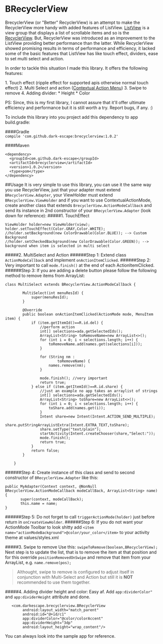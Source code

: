 # BRecyclerView
<p>
BrecyclerView (or "Better" RecyclerView) is an attempt to make the RecyclerView more handy with added features of ListView.
<a href="https://developer.android.com/reference/android/widget/ListView.html">ListView</a> is a view group that displays a list of scrollable items and so is the <a href="https://developer.android.com/reference/android/support/v7/widget/RecyclerView.html">RecyclerView</a>. But, RecyclerView was introduced as an improvement to the ListView providing better performance than the latter. While RecyclerView showed promising results in terms of performance and efficiency, it lacked some of the basic features that ListView has like touch effect, dividers, ease to set multi select and action. 
<p>
In order to tackle this situation I made this library. It offers the following features:
<p>
1. Touch effect (ripple effect for supported apis otherwise normal touch effect)  
2. Multi Select and action (<a href="https://developer.android.com/guide/topics/ui/menus.html#CAB">Contextual Action Menu</a>)  
3. Swipe to remove  
4. Adding divider:
  * Height
  * Color

PS: Since, this is my first library, I cannot assure that it'll offer ultimate efficiency and performance but it is still worth a try. Report bugs, if any. :) 

To include this library into you project add this dependency to app build.gradle:

####Gradle  
<code>compile 'com.github.dark-escape:brecyclerview:1.0.2'</code>

####Maven
```
<dependency>
  <groupId>com.github.dark-escape</groupId>
  <artifactId>brecyclerview</artifactId>
  <version>1.0.2</version>
  <type>pom</type>
</dependency>
```
##Usage
It is very simple to use this library, you can use it the same way you use RecyclerView, just that your adapter must extend `BRecyclerView.Adapter`, your ViewHolder must extend `BRecyclerView.ViewHolder` and if you want to use ContextualActionMode, create another class that extends `BrecyclerView.ActionModeCallback` and send its instance in 2nd constructor of your `BRecyclerView.Adapter` (look down for reference):
#####1. TouchEffect
```
ViewHolder holder=new ViewHolder(view);
holder.setTouchEffect(Color.GRAY,Color.WHITE);
//holder.setBackground(new ColorDrawable(Color.BLUE)); --> Custom Background
//holder.setCheckedBackground(new ColorDrawable(Color.GREEN)); --> background when item is selected in multi select
```
#####2. MultiSelect and Action
######Step 1:
Extend class `ActionModeCallback` and implement `onActionItemClicked`.
######Step 2:
Very important to call `mode.finish()` at the end of each ActionItemClicked.
######Step 3:
If you are adding a delete button please follow the following method to remove items from ArrayList:

```
class MultiSelect extends BRecyclerView.ActionModeCallback {

        MultiSelect(int menuResId) {
            super(menuResId);
        }

        @Override
        public boolean onActionItemClicked(ActionMode mode, MenuItem item) {
            if (item.getItemId()==R.id.del) {
                //perform action
                int[] selections=ada.getSelectedIds();
                ArrayList<String> toRemoveName=new ArrayList<>();
                for (int i = 0; i < selections.length; i++) {
                    toRemoveName.add(names.get(selections[i]));
                }

                for (String nm :
                        toRemoveName) {
                    names.remove(nm);
                }

                mode.finish(); //very important
                return true;
            } else if (item.getItemId()==R.id.share) {
                //just an example no app takes an arraylist of strings
                int[] selections=ada.getSelectedIds();
                ArrayList<String> toShare=new ArrayList<>();
                for (int i = 0; i < selections.length; i++) {
                    toShare.add(names.get(i));
                }
                Intent share=new Intent(Intent.ACTION_SEND_MULTIPLE);
                share.putStringArrayListExtra(Intent.EXTRA_TEXT,toShare);
                share.setType("text/plain");
                startActivity(Intent.createChooser(share,"Select:"));
                mode.finish();
                return true;
            }
            return false;
        }

    }
```
######Step 4:
Create instance of this class and send to second constructor of `BRecyclerView.Adapter` like this:
```
public MyAdapter(Context context, @NonNull BRecyclerView.ActionModeCallback modeCallBack, ArrayList<String> name) {
       super(context, modeCallBack);
       this.name = name;
}
```
######Step 5:
Do not forget to call `triggerActionMode(holder)` just before return in `onCreateViewHolder`.
######Step 6:
If you do not want your ActionMode Toolbar to look shitty add `<item name="actionModeBackground">@color/your_color</item>` to your activity theme at values/styles.xml

#####3. Swipe to remove
Use this:
`swipeToRemove(boolean,BRecyclerView);`
Next step is to update the list, that is to remove the item at that position and for this override `positionRemovedOnSwipe` and
remove that item from your ArrayList, e.g. `name.remove(pos);`

> Althought, swipe to remove is configured to adjust itself in conjunction with Multi-Select and Action but still it is **NOT** recommended to use them together.

#####4. Adding divider height and color:
Easy af. Add `app:dividerColor"` and `app:dividerHeight` attribute and done.
```
   <com.darkescape.brecyclerview.BRecyclerView
        android:layout_width="match_parent"
        android:id="@+id/c1"
        app:dividerColor="@color/colorAccent"
        app:dividerHeight="3dp"
        android:layout_height="wrap_content"/>
  ```
  
You can always look into the sample app for reference.
